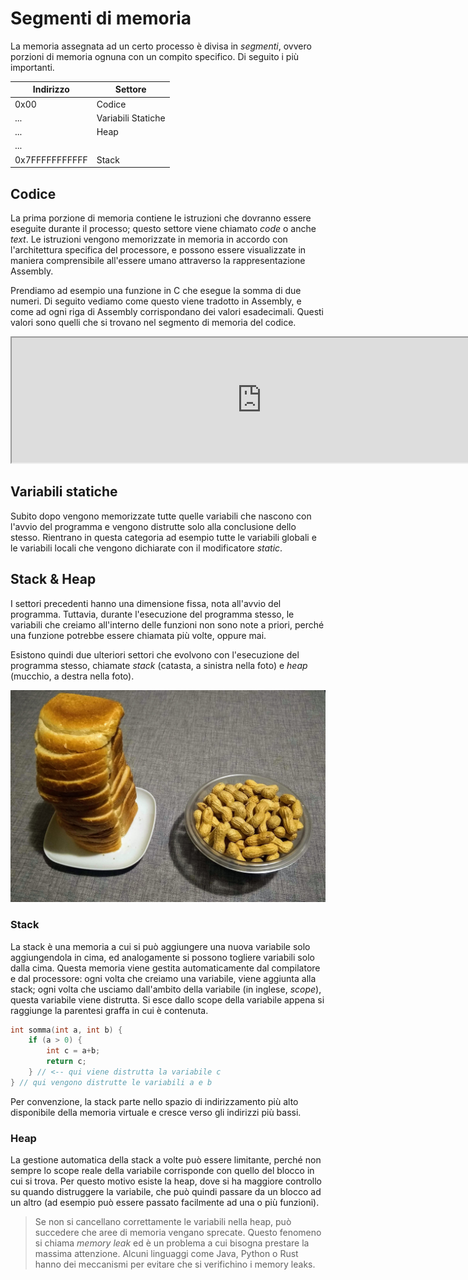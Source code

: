 # Segmenti di memoria

La memoria assegnata ad un certo processo è divisa in _segmenti_, ovvero porzioni di memoria ognuna con un compito specifico. Di seguito i più importanti.


| Indirizzo  | Settore|
|------------|--------|
| 0x00       | Codice |
| ...       | Variabili Statiche|
| ...        |Heap|
| ...        |  |
| 0x7FFFFFFFFFFF |Stack|

## Codice
La prima porzione di memoria contiene le istruzioni che dovranno essere eseguite durante il processo; questo settore viene chiamato _code_ o anche _text_. Le istruzioni vengono memorizzate in memoria in accordo con l'architettura specifica del processore, e possono essere visualizzate in maniera comprensibile all'essere umano attraverso la rappresentazione Assembly.

Prendiamo ad esempio una funzione in C che esegue la somma di due numeri. Di seguito vediamo come questo viene tradotto in Assembly, e come ad ogni riga di Assembly corrispondano dei valori esadecimali. Questi valori sono quelli che si trovano nel segmento di memoria del codice.

<iframe width="800px" height="200px" src="https://godbolt.org/e?readOnly=true&hideEditorToolbars=true#g:!((g:!((g:!((h:codeEditor,i:(filename:'1',fontScale:14,fontUsePx:'0',j:1,lang:___c,selection:(endColumn:16,endLineNumber:2,positionColumn:16,positionLineNumber:2,selectionStartColumn:16,selectionStartLineNumber:2,startColumn:16,startLineNumber:2),source:'int+somma(int+a,int+b)+%7B%0A++++return+a%2Bb%3B%0A%7D'),l:'5',n:'0',o:'C+source+%231',t:'0')),k:45.71428571428573,l:'4',n:'0',o:'',s:0,t:'0'),(g:!((h:compiler,i:(compiler:cg132,filters:(b:'0',binary:'1',binaryObject:'0',commentOnly:'0',debugCalls:'1',demangle:'0',directives:'0',execute:'0',intel:'0',libraryCode:'0',trim:'1'),flagsViewOpen:'1',fontScale:14,fontUsePx:'0',j:1,lang:___c,libs:!(),options:'',overrides:!(),selection:(endColumn:1,endLineNumber:1,positionColumn:1,positionLineNumber:1,selectionStartColumn:1,selectionStartLineNumber:1,startColumn:1,startLineNumber:1),source:1),l:'5',n:'0',o:'+x86-64+gcc+13.2+(Editor+%231)',t:'0')),k:54.28571428571431,l:'4',n:'0',o:'',s:0,t:'0')),l:'2',n:'0',o:'',t:'0')),version:4"></iframe>

## Variabili statiche
Subito dopo vengono memorizzate tutte quelle variabili che nascono con l'avvio del programma e vengono distrutte solo alla conclusione dello stesso. Rientrano in questa categoria ad esempio tutte le variabili globali e le variabili locali che vengono dichiarate con il modificatore _static_.

## Stack & Heap
I settori precedenti hanno una dimensione fissa, nota all'avvio del programma. Tuttavia, durante l'esecuzione del programma stesso, le variabili che creiamo all'interno delle funzioni non sono note a priori, perché una funzione potrebbe essere chiamata più volte, oppure mai.

Esistono quindi due ulteriori settori che evolvono con l'esecuzione del programma stesso, chiamate _stack_ (catasta, a sinistra nella foto) e _heap_ (mucchio, a destra nella foto).

<p class="centered">
<img class="w80p" src="https://github.com/wbigger/book-cs-3y/raw/master/src/02-sorting/assets/stack-heap.jpg?raw=true" alt="Stack and heap" title="Stack and heap">
</p>


### Stack
La stack è una memoria a cui si può aggiungere una nuova variabile solo aggiungendola in cima, ed analogamente si possono togliere variabili solo dalla cima. Questa memoria viene gestita automaticamente dal compilatore e dal processore: ogni volta che creiamo una variabile, viene aggiunta alla stack; ogni volta che usciamo dall'ambito della variabile (in inglese, _scope_), questa variabile viene distrutta. Si esce dallo scope della variabile appena si raggiunge la parentesi graffa in cui è contenuta.

```c
int somma(int a, int b) {
    if (a > 0) {
        int c = a+b;
        return c;
    } // <-- qui viene distrutta la variabile c
} // qui vengono distrutte le variabili a e b
```

Per convenzione, la stack parte nello spazio di indirizzamento più alto disponibile della memoria virtuale e cresce verso gli indirizzi più bassi.

### Heap
La gestione automatica della stack a volte può essere limitante, perché non sempre lo scope reale della variabile corrisponde con quello del blocco in cui si trova. Per questo motivo esiste la heap, dove si ha maggiore controllo su quando distruggere la variabile, che può quindi passare da un blocco ad un altro (ad esempio può essere passato facilmente ad una o più funzioni).

> Se non si cancellano correttamente le variabili nella heap, può succedere che aree di memoria vengano sprecate. Questo fenomeno si chiama _memory leak_ ed è un problema a cui bisogna prestare la massima attenzione. Alcuni linguaggi come Java, Python o Rust hanno dei meccanismi per evitare che si verifichino i memory leaks.
